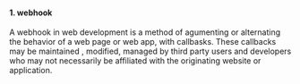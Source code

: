 #### 1. webhook
A webhook in web development is a method of agumenting or alternating the behavior of a web page or web app, with callbasks. These callbacks may be maintained , modified, managed by third party users and developers who may not necessarily be affiliated with the originating website or application.
